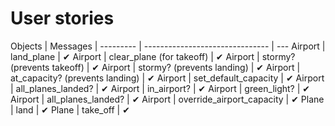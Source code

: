 # User stories

Objects   | Messages                        |
--------- | ------------------------------- | ---
Airport   | land_plane                      | &#10004;
Airport   | clear_plane       (for takeoff) | &#10004;
Airport   | stormy?      (prevents takeoff) | &#10004;
Airport   | stormy?      (prevents landing) | &#10004;
Airport   | at_capacity? (prevents landing) | &#10004;
Airport   | set_default_capacity            | &#10004;
Airport   | all_planes_landed?              | &#10004;
Airport   | in_airport?                     | &#10004;
Airport   | green_light?                    | &#10004;
Airport   | all_planes_landed?              | &#10004;
Airport   | override_airport_capacity       | &#10004;
Plane     | land                            | &#10004;
Plane     | take_off                        | &#10004;
